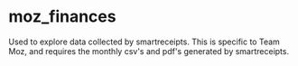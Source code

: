 # moz_finances

Used to explore data collected by smartreceipts. This is specific to Team Moz, and requires the monthly csv's and pdf's generated by smartreceipts.
